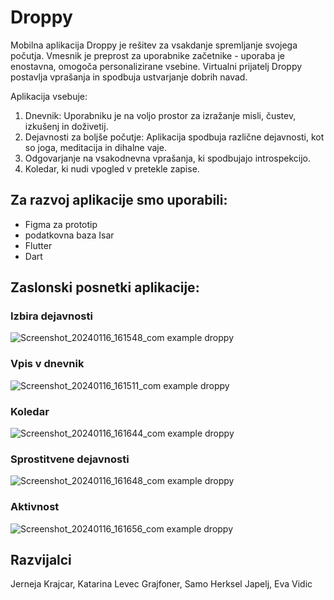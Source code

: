 # Droppy

Mobilna aplikacija Droppy je rešitev za vsakdanje spremljanje svojega počutja. Vmesnik je preprost za uporabnike začetnike - uporaba je enostavna, omogoča personalizirane vsebine. 
Virtualni prijatelj Droppy postavlja vprašanja in spodbuja ustvarjanje dobrih navad.

Aplikacija vsebuje: 
1. Dnevnik: Uporabniku je na voljo prostor za izražanje misli, čustev, izkušenj in doživetij.<br>
2. Dejavnosti za boljše počutje: Aplikacija spodbuja različne dejavnosti, kot so joga, meditacija in dihalne vaje.<br>
3. Odgovarjanje na vsakodnevna vprašanja, ki spodbujajo introspekcijo.
4. Koledar, ki nudi vpogled v pretekle zapise.

## Za razvoj aplikacije smo uporabili:
- Figma za prototip <br>
- podatkovna baza Isar <br>
- Flutter <br>
- Dart

## Zaslonski posnetki aplikacije:
### Izbira dejavnosti
![Screenshot_20240116_161548_com example droppy](https://github.com/jernejakrajcar/droppy/assets/61201874/9e71fe30-1fd1-4987-b7e5-efd6e20761a5)
<br>

### Vpis v dnevnik
![Screenshot_20240116_161511_com example droppy](https://github.com/jernejakrajcar/droppy/assets/61201874/0e019068-6e4d-4d79-875c-32138802b14f)
<br>

### Koledar
![Screenshot_20240116_161644_com example droppy](https://github.com/jernejakrajcar/droppy/assets/61201874/70583b15-4389-4304-a331-836af2b8629d)
<br>

### Sprostitvene dejavnosti
![Screenshot_20240116_161648_com example droppy](https://github.com/jernejakrajcar/droppy/assets/61201874/24897855-fa5f-4235-aebb-0be5ce63c64b)
<br>

### Aktivnost
![Screenshot_20240116_161656_com example droppy](https://github.com/jernejakrajcar/droppy/assets/61201874/aa2f1482-2970-444f-9cc2-173c1bda1947)
<br>


## Razvijalci 
Jerneja Krajcar, Katarina Levec Grajfoner, Samo Herksel Japelj, Eva Vidic
